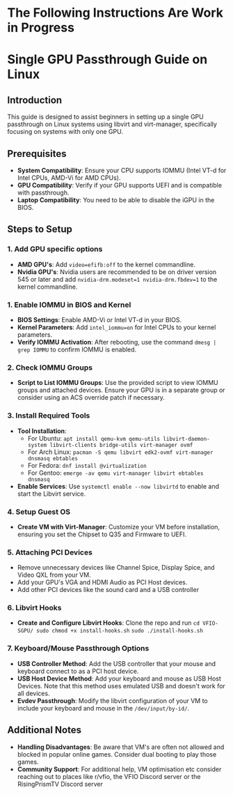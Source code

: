 # The Following Instructions Are Work in Progress


# Single GPU Passthrough Guide on Linux

## Introduction
This guide is designed to assist beginners in setting up a single GPU passthrough on Linux systems using libvirt and virt-manager, specifically focusing on systems with only one GPU.

## Prerequisites
- **System Compatibility**: Ensure your CPU supports IOMMU (Intel VT-d for Intel CPUs, AMD-Vi for AMD CPUs).
- **GPU Compatibility**: Verify if your GPU supports UEFI and is compatible with passthrough.
- **Laptop Compatibility**: You need to be able to disable the iGPU in the BIOS.

## Steps to Setup

### 1. Add GPU specific options
- **AMD GPU's**: Add `video=efifb:off` to the kernel commandline.
- **Nvidia GPU's**: Nvidia users are recommended to be on driver version 545 or later and add `nvidia-drm.modeset=1 nvidia-drm.fbdev=1` to the kernel commandline.

### 1. Enable IOMMU in BIOS and Kernel
- **BIOS Settings**: Enable AMD-Vi or Intel VT-d in your BIOS.
- **Kernel Parameters**: Add `intel_iommu=on` for Intel CPUs to your kernel parameters.
- **Verify IOMMU Activation**: After rebooting, use the command `dmesg | grep IOMMU` to confirm IOMMU is enabled.

### 2. Check IOMMU Groups
- **Script to List IOMMU Groups**: Use the provided script to view IOMMU groups and attached devices. Ensure your GPU is in a separate group or consider using an ACS override patch if necessary.

### 3. Install Required Tools
- **Tool Installation**:
    - For Ubuntu: `apt install qemu-kvm qemu-utils libvirt-daemon-system libvirt-clients bridge-utils virt-manager ovmf`
    - For Arch Linux: `pacman -S qemu libvirt edk2-ovmf virt-manager dnsmasq ebtables`
    - For Fedora: `dnf install @virtualization`
    - For Gentoo: `emerge -av qemu virt-manager libvirt ebtables dnsmasq`
- **Enable Services**: Use `systemctl enable --now libvirtd` to enable and start the Libvirt service.

### 4. Setup Guest OS
- **Create VM with Virt-Manager**: Customize your VM before installation, ensuring you set the Chipset to Q35 and Firmware to UEFI.

### 5. Attaching PCI Devices
- Remove unnecessary devices like Channel Spice, Display Spice, and Video QXL from your VM.
- Add your GPU's VGA and HDMI Audio as PCI Host devices.
- Add other PCI devices like the sound card and a USB controller

### 6. Libvirt Hooks
- **Create and Configure Libvirt Hooks**: Clone the repo and run `cd VFIO-SGPU/ sudo chmod +x install-hooks.sh` `sudo ./install-hooks.sh`

### 7. Keyboard/Mouse Passthrough Options
- **USB Controller Method**: Add the USB controller that your mouse and keyboard connect to as a PCI host device.
- **USB Host Device Method**: Add your keyboard and mouse as USB Host Devices. Note that this method uses emulated USB and doesn't work for all devices.
- **Evdev Passthrough**: Modify the libvirt configuration of your VM to include your keyboard and mouse in the `/dev/input/by-id/`.

## Additional Notes
- **Handling Disadvantages**: Be aware that VM's are often not allowed and blocked in popular online games. Consider dual booting to play those games.
- **Community Support**: For additional help, VM optimisation etc consider reaching out to places like r/vfio, the VFIO Discord server or the RisingPrismTV Discord server
